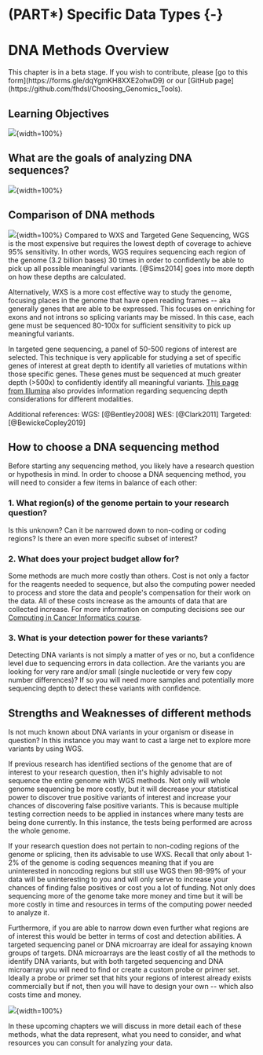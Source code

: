 # (PART\*) Specific Data Types {-}




# DNA Methods Overview

<div class = "warning">
This chapter is in a beta stage. If you wish to contribute, please [go to this form](https://forms.gle/dqYgmKH8XXE2ohwD9) or our [GitHub page](https://github.com/fhdsl/Choosing_Genomics_Tools).
</div>

## Learning Objectives

![](resources/images/09-DNA_files/figure-docx//1YwxXy2rnUgbx_7B7ENH9wpDX-j6JpJz6lGVzOkjo0qY_g12890ae15d7_0_71.png){width=100%}

## What are the goals of analyzing DNA sequences?

![](resources/images/09-DNA_files/figure-docx//1YwxXy2rnUgbx_7B7ENH9wpDX-j6JpJz6lGVzOkjo0qY_g12890ae15d7_0_71.png){width=100%}

## Comparison of DNA methods

![](resources/images/09-DNA_files/figure-docx//1YwxXy2rnUgbx_7B7ENH9wpDX-j6JpJz6lGVzOkjo0qY_g138a6ce16b7_35_18.png){width=100%}
Compared to WXS and Targeted Gene Sequencing, WGS is the most expensive but requires the lowest depth of coverage to achieve 95% sensitivity. In other words, WGS requires sequencing each region of the genome (3.2 billion bases) 30 times in order to confidently be able to pick up all possible meaningful variants. [@Sims2014] goes into more depth on how these depths are calculated.

Alternatively, WXS is a more cost effective way to study the genome, focusing places in the genome that have open reading frames -- aka generally genes that are able to be expressed. This focuses on enriching for exons and not introns so splicing variants may be missed. In this case, each gene must be sequenced 80-100x for sufficient sensitivity to pick up meaningful variants.

In targeted gene sequencing, a panel of 50-500 regions of interest are selected. This technique is very applicable for studying a set of specific genes of interest at great depth to identify all varieties of mutations within those specific genes. These genes must be sequenced at much greater depth (>500x) to confidently identify all meaningful variants. [This page from Illumina](https://www.illumina.com/science/technology/next-generation-sequencing/plan-experiments/coverage.html) also provides information regarding sequencing depth considerations for different modalities.

Additional references:
WGS: [@Bentley2008]
WES: [@Clark2011]
Targeted: [@BewickeCopley2019]

## How to choose a DNA sequencing method

Before starting any sequencing method, you likely have a research question or hypothesis in mind. In order to choose a DNA sequencing method, you will need to consider a few items in balance of each other:

### 1. What region(s) of the genome pertain to your research question?

Is this unknown? Can it be narrowed down to non-coding or coding regions? Is there an even more specific subset of interest?

### 2. What does your project budget allow for?

Some methods are much more costly than others. Cost is not only a factor for the reagents needed to sequence, but also the computing power needed to process and store the data and people's compensation for their work on the data. All of these costs increase as the amounts of data that are collected increase. For more information on computing decisions see our [Computing in Cancer Informatics course](https://www.itcrtraining.org/courses#h.civy2cnri95t).

### 3. What is your detection power for these variants?

Detecting DNA variants is not simply a matter of yes or no, but a confidence level due to sequencing errors in data collection. Are the variants you are looking for very rare and/or small (single nucleotide or very few copy number differences)? If so you will need more samples and potentially more sequencing depth to detect these variants with confidence.

## Strengths and Weaknesses of different methods

Is not much known about DNA variants in your organism or disease in question? In this instance you may want to cast a large net to explore more variants by using WGS.

If previous research has identified sections of the genome that are of interest to your research question, then it's highly advisable to not sequence the entire genome with WGS methods. Not only will whole genome sequencing be more costly, but it will decrease your statistical power to discover true positive variants of interest and increase your chances of discovering false positive variants. This is because multiple testing correction needs to be applied in instances where many tests are being done currently. In this instance, the tests being performed are across the whole genome.

If your research question does not pertain to non-coding regions of the genome or splicing, then its advisable to use WXS. Recall that only about 1-2% of the genome is coding sequences meaning that if you are uninterested in noncoding regions but still use WGS then 98-99% of your data will be uninteresting to you and will only serve to increase your chances of finding false positives or cost you a lot of funding. Not only does sequencing more of the genome take more money and time but it will be more costly in time and resources in terms of the computing power needed to analyze it.

Furthermore, if you are able to narrow down even further what regions are of interest this would be better in terms of cost and detection abilities. A targeted sequencing panel or DNA microarray are ideal for assaying known groups of targets. DNA microarrays are the least costly of all the methods to identify DNA variants, but with both targeted sequencing and DNA microarray you will need to find or create a custom probe or primer set. Ideally a probe or primer set that hits your regions of interest already exists commercially but if not, then you will have to design your own -- which also costs time and money.


![](resources/images/09-DNA_files/figure-docx//1YwxXy2rnUgbx_7B7ENH9wpDX-j6JpJz6lGVzOkjo0qY_g13438a9a5b2_0_6.png){width=100%}

In these upcoming chapters we will discuss in more detail each of these methods, what the data represent, what you need to consider, and what resources you can consult for analyzing your data.
